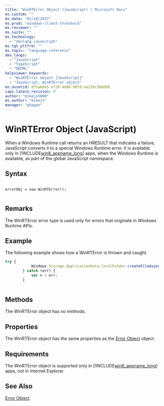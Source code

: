 ```yaml
---
title: "WinRTError Object (JavaScript) | Microsoft Docs"
ms.custom: ""
ms.date: "01/18/2017"
ms.prod: "windows-client-threshold"
ms.reviewer: ""
ms.suite: ""
ms.technology: 
  - "devlang-javascript"
ms.tgt_pltfrm: ""
ms.topic: "language-reference"
dev_langs: 
  - "JavaScript"
  - "TypeScript"
  - "DHTML"
helpviewer_keywords: 
  - "WinRTError object [JavaScript]"
  - "JavaScript, WinRTError object"
ms.assetid: d75ab8e5-e729-4d86-90fd-ea228c30dd66
caps.latest.revision: 9
author: "mikejo5000"
ms.author: "mikejo"
manager: "ghogen"
---
```

# WinRTError Object (JavaScript)
When a Windows Runtime call returns an HRESULT that indicates a failure, JavaScript converts it to a special Windows Runtime error. It is available only in [!INCLUDE[win8_appname_long](../../javascript/includes/win8-appname-long-md.md)] apps, when the Windows Runtime is available, as part of the global JavaScript namespace.  
  
## Syntax  
  
```  
  
errorObj = new WinRTError();  
  
```  
  
## Remarks  
 The WinRTError error type is used only for errors that originate in Windows Runtime APIs.  
  
## Example  
 The following example shows how a WinRTError is thrown and caught.  
  
```JavaScript  
try {  
            Windows.Storage.ApplicationData.localFolder.createFileAsync("sample.txt");  
        } catch (err) {  
            var n = err;  
        }  
  
```  
  
## Methods  
 The WinRTError object has no methods.  
  
## Properties  
 The WinRTError object has the same properties as the [Error Object](../../javascript/reference/error-object-javascript.md) object.  
  
## Requirements  
 The WinRTError object is supported only in [!INCLUDE[win8_appname_long](../../javascript/includes/win8-appname-long-md.md)] apps, not in Internet Explorer.  
  
## See Also  
 [Error Object](../../javascript/reference/error-object-javascript.md)
